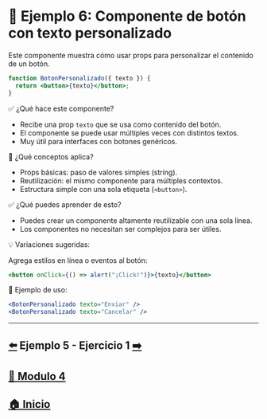 # 🧪 Ejemplo 6: Componente de botón con texto personalizado

Este componente muestra cómo usar props para personalizar el contenido de un botón.

```jsx
function BotonPersonalizado({ texto }) {
  return <button>{texto}</button>;
}
```

✅ ¿Qué hace este componente?

* Recibe una prop `texto` que se usa como contenido del botón.
* El componente se puede usar múltiples veces con distintos textos.
* Muy útil para interfaces con botones genéricos.

🧠 ¿Qué conceptos aplica?

* Props básicas: paso de valores simples (string).
* Reutilización: el mismo componente para múltiples contextos.
* Estructura simple con una sola etiqueta (`<button>`).

✅ ¿Qué puedes aprender de esto?

* Puedes crear un componente altamente reutilizable con una sola línea.
* Los componentes no necesitan ser complejos para ser útiles.

💡 Variaciones sugeridas:

Agrega estilos en línea o eventos al botón:

```jsx
<button onClick={() => alert("¡Click!")}>{texto}</button>
```

📌 Ejemplo de uso:

```jsx
<BotonPersonalizado texto="Enviar" />
<BotonPersonalizado texto="Cancelar" />
```

---

## [⬅️](../Ejemplos/Ejemplo_5.md) Ejemplo 5 - Ejercicio 1 [➡️](../Ejercicios/Ejercicio_1.md)

## [📄 Modulo 4](../Modulo_4.md) 

## [🏠 Inicio](../../README.md) 
